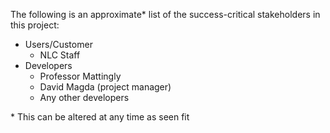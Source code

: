 The following is an approximate* list of the success-critical stakeholders in this project:

- Users/Customer
  - NLC Staff
- Developers
  - Professor Mattingly
  - David Magda (project manager)
  - Any other developers
  
\*  This can be altered at any time as seen fit
